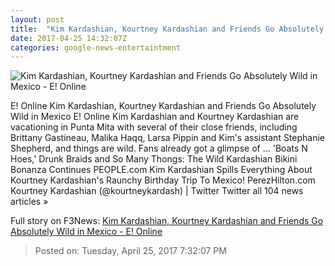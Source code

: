```yaml
---
layout: post
title:  "Kim Kardashian, Kourtney Kardashian and Friends Go Absolutely Wild in Mexico - E! Online"
date: 2017-04-25 14:32:07Z
categories: google-news-entertaintment
---
```


![Kim Kardashian, Kourtney Kardashian and Friends Go Absolutely Wild in Mexico - E! Online](http://akns-images.eonline.com/eol_images/Entire_Site/2017313/rs_600x600-170413044207-634.Kourtney-Kardashian-Kim-Kardashian-JR-04317.jpg?downsize=450:*&crop=450:350;left,top)

E! Online Kim Kardashian, Kourtney Kardashian and Friends Go Absolutely Wild in Mexico E! Online Kim Kardashian and Kourtney Kardashian are vacationing in Punta Mita with several of their close friends, including Brittany Gastineau, Malika Haqq, Larsa Pippin and Kim's assistant Stephanie Shepherd, and things are wild. Fans already got a glimpse of ... 'Boats N Hoes,' Drunk Braids and So Many Thongs: The Wild Kardashian Bikini Bonanza Continues PEOPLE.com Kim Kardashian Spills Everything About Kourtney Kardashian's Raunchy Birthday Trip To Mexico! PerezHilton.com Kourtney Kardashian (@kourtneykardash) | Twitter Twitter all 104 news articles »


Full story on F3News: [Kim Kardashian, Kourtney Kardashian and Friends Go Absolutely Wild in Mexico - E! Online](http://www.f3nws.com/n/sAhEXH)

> Posted on: Tuesday, April 25, 2017 7:32:07 PM
